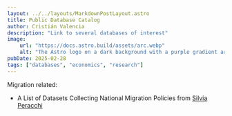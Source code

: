 ```yaml
---
layout: ../../layouts/MarkdownPostLayout.astro
title: Public Database Catalog
author: Cristián Valencia
description: "Link to several databases of interest"
image:
    url: "https://docs.astro.build/assets/arc.webp"
    alt: "The Astro logo on a dark background with a purple gradient arc."
pubDate: 2025-02-28
tags: ["databases", "economics", "research"]
---
```



Migration related: 
- A List of Datasets Collecting National Migration Policies from [Silvia Peracchi](https://silvia-peracchi-econ.netlify.app/posts/post1/)



